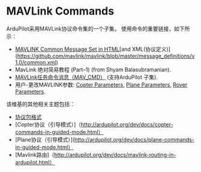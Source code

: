 
# MAVLink Commands

ArduPilot采用MAVLink协议命令集的一个子集。 使用命令的重要链接，如下所示：
 

* [MAVLINK Common Message Set in HTML](https://pixhawk.ethz.ch/mavlink/)[and XML(协议定义)]                (https://github.com/mavlink/mavlink/blob/master/message_definitions/v1.0/common.xml)
* MavLink 绝对简易教程 (Part–1) (from Shyam Balasubramanian).
* [MAVLink任务命令消息（MAV_CMD）](http://ardupilot.org/planner/docs/common-mavlink-mission-command-messages-mav_cmd.html#common-mavlink-mission-command-messages-mav-cmd) (支持ArduPilot 子集).
* 用户-更改MAVLINK参数: [Copter Parameters](http://ardupilot.org/copter/docs/parameters.html#parameters), [Plane Parameters](http://ardupilot.org/plane/docs/parameters.html#parameters), [Rover Parameters](http://ardupilot.org/rover/docs/parameters.html#parameters).


该维基的其他相关主题包括：

* [协议包格式](http://ardupilot.org/dev/docs/ardupilot-mavlink-command-package-format.html)
* [Copter协议（引导模式）]（http://ardupilot.org/dev/docs/copter-commands-in-guided-mode.html）
* [Plane协议（引导模式）](http://ardupilot.org/dev/docs/plane-commands-in-guided-mode.html）
* [Mavlink路由]（http://ardupilot.org/dev/docs/mavlink-routing-in-ardupilot.html）
